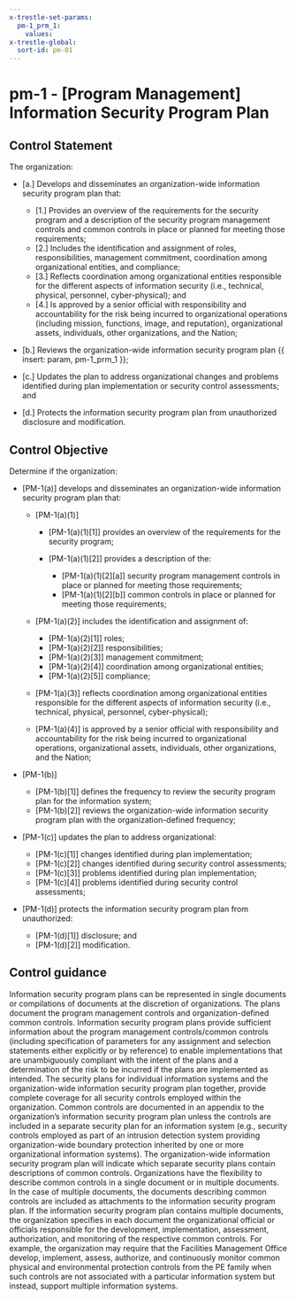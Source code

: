 ```yaml
---
x-trestle-set-params:
  pm-1_prm_1:
    values:
x-trestle-global:
  sort-id: pm-01
---
```


# pm-1 - \[Program Management\] Information Security Program Plan

## Control Statement

The organization:

- \[a.\] Develops and disseminates an organization-wide information security program plan that:

  - \[1.\] Provides an overview of the requirements for the security program and a description of the security program management controls and common controls in place or planned for meeting those requirements;
  - \[2.\] Includes the identification and assignment of roles, responsibilities, management commitment, coordination among organizational entities, and compliance;
  - \[3.\] Reflects coordination among organizational entities responsible for the different aspects of information security (i.e., technical, physical, personnel, cyber-physical); and
  - \[4.\] Is approved by a senior official with responsibility and accountability for the risk being incurred to organizational operations (including mission, functions, image, and reputation), organizational assets, individuals, other organizations, and the Nation;

- \[b.\] Reviews the organization-wide information security program plan {{ insert: param, pm-1_prm_1 }};

- \[c.\] Updates the plan to address organizational changes and problems identified during plan implementation or security control assessments; and

- \[d.\] Protects the information security program plan from unauthorized disclosure and modification.

## Control Objective

Determine if the organization:

- \[PM-1(a)\] develops and disseminates an organization-wide information security program plan that:

  - \[PM-1(a)(1)\]

    - \[PM-1(a)(1)[1]\] provides an overview of the requirements for the security program;
    - \[PM-1(a)(1)[2]\] provides a description of the:

      - \[PM-1(a)(1)[2][a]\] security program management controls in place or planned for meeting those requirements;
      - \[PM-1(a)(1)[2][b]\] common controls in place or planned for meeting those requirements;

  - \[PM-1(a)(2)\] includes the identification and assignment of:

    - \[PM-1(a)(2)[1]\] roles;
    - \[PM-1(a)(2)[2]\] responsibilities;
    - \[PM-1(a)(2)[3]\] management commitment;
    - \[PM-1(a)(2)[4]\] coordination among organizational entities;
    - \[PM-1(a)(2)[5]\] compliance;

  - \[PM-1(a)(3)\] reflects coordination among organizational entities responsible for the different aspects of information security (i.e., technical, physical, personnel, cyber-physical);
  - \[PM-1(a)(4)\] is approved by a senior official with responsibility and accountability for the risk being incurred to organizational operations, organizational assets, individuals, other organizations, and the Nation;

- \[PM-1(b)\]

  - \[PM-1(b)[1]\] defines the frequency to review the security program plan for the information system;
  - \[PM-1(b)[2]\] reviews the organization-wide information security program plan with the organization-defined frequency;

- \[PM-1(c)\] updates the plan to address organizational:

  - \[PM-1(c)[1]\] changes identified during plan implementation;
  - \[PM-1(c)[2]\] changes identified during security control assessments;
  - \[PM-1(c)[3]\] problems identified during plan implementation;
  - \[PM-1(c)[4]\] problems identified during security control assessments;

- \[PM-1(d)\] protects the information security program plan from unauthorized:

  - \[PM-1(d)[1]\] disclosure; and
  - \[PM-1(d)[2]\] modification.

## Control guidance

Information security program plans can be represented in single documents or compilations of documents at the discretion of organizations. The plans document the program management controls and organization-defined common controls. Information security program plans provide sufficient information about the program management controls/common controls (including specification of parameters for any assignment and selection statements either explicitly or by reference) to enable implementations that are unambiguously compliant with the intent of the plans and a determination of the risk to be incurred if the plans are implemented as intended. The security plans for individual information systems and the organization-wide information security program plan together, provide complete coverage for all security controls employed within the organization. Common controls are documented in an appendix to the organization’s information security program plan unless the controls are included in a separate security plan for an information system (e.g., security controls employed as part of an intrusion detection system providing organization-wide boundary protection inherited by one or more organizational information systems). The organization-wide information security program plan will indicate which separate security plans contain descriptions of common controls. Organizations have the flexibility to describe common controls in a single document or in multiple documents. In the case of multiple documents, the documents describing common controls are included as attachments to the information security program plan. If the information security program plan contains multiple documents, the organization specifies in each document the organizational official or officials responsible for the development, implementation, assessment, authorization, and monitoring of the respective common controls. For example, the organization may require that the Facilities Management Office develop, implement, assess, authorize, and continuously monitor common physical and environmental protection controls from the PE family when such controls are not associated with a particular information system but instead, support multiple information systems.
